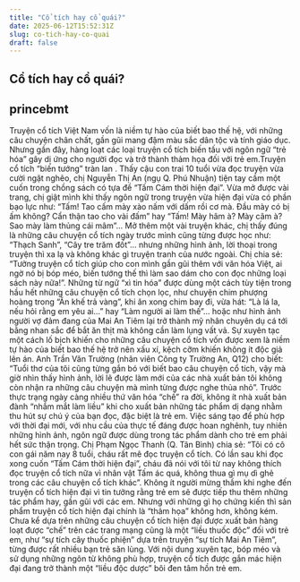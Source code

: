 ```yaml
---
title: "Cổ tích hay cổ quái?"
date: 2025-06-12T15:52:31Z
slug: co-tich-hay-co-quai
draft: false
---
```


## Cổ tích hay cổ quái?

## princebmt

Truyện cổ tích Việt Nam vốn là niềm tự hào của biết bao thế hệ, với những câu chuyện chân chất, gần gũi mang đậm màu sắc dân tộc và tính giáo dục. Nhưng gần đây, hàng loạt các loại truyện cổ tích biến tấu với ngôn ngữ “trẻ hóa” gây dị ứng cho người đọc và trở thành thảm họa đối với trẻ em.Truyện cổ tích “biến tướng” tràn lan . 
Thấy cậu con trai 10 tuổi vừa đọc truyện vừa cười ngặt nghẽo, chị Nguyễn Thị An (ngụ Q. Phú Nhuận) tiện tay cầm một cuốn trong chồng sách có tựa đề “Tấm Cám thời hiện đại”. Vừa mở được vài trang, chị giật mình khi thấy ngôn ngữ trong truyện vừa hiện đại vừa có phần bạo lực như: “Tấm! Tao cấm mày xào nấm với dấm rồi cơ mà. Đầu mày có bị ấm không? Cẩn thận tao cho vài đấm” hay “Tấm! Mày hâm à? Mày câm à? Sao mày làm thủng cái mâm”...
Mở thêm một vài truyện khác, chị thấy đúng là những câu chuyện cổ tích ngày trước mình cũng từng được học như: “Thạch Sanh”, “Cây tre trăm đốt”... nhưng những hình ảnh, lời thoại trong truyện thì xa lạ và không khác gì truyện tranh của nước ngoài. Chị chia sẻ: “Tưởng truyện cổ tích giúp cho con mình gần gũi thêm với văn hóa Việt, ai ngờ nó bị bóp méo, biến tướng thế thì làm sao dám cho con đọc những loại sách này nữa!”.
Những từ ngữ “xì tin hóa” được dùng một cách tùy tiện trong hầu hết những câu chuyện cổ tích chọn lọc, như chuyện chim phượng hoàng trong “Ăn khế trả vàng”, khi ăn xong chim bay đi, vừa hát: “Là lá la, nếu hỏi rằng em yêu ai...” hay “Làm người ai làm thế”... hoặc như hình ảnh người vợ đảm đang của Mai An Tiêm lại trở thành mỹ nhân chuyên dụ cá tới bằng nhan sắc để bắt ăn thịt mà không cần làm lụng vất vả. Sự xuyên tạc một cách lố bịch khiến cho những câu chuyện cổ tích vốn được xem là niềm tự hào của biết bao thế hệ trở nên xấu xí, kệch cỡm khiến không ít độc giả lên án.
Anh Trần Văn Trường (nhân viên Công ty Trường An, Q12) cho biết: “Tuổi thơ của tôi cũng từng gắn bó với biết bao câu chuyện cổ tích, vậy mà giờ nhìn thấy hình ảnh, lời lẽ được làm mới của các nhà xuất bản tôi không còn nhận ra những câu chuyện mà mình từng được nghe thủa nhỏ”.
Trước thực trạng ngày càng nhiều thứ văn hóa “chế” ra đời, không ít nhà xuất bản đành “nhắm mắt làm liều” khi cho xuất bản những tác phẩm dị dạng nhằm thu hút sự chú ý của bạn đọc, đặc biệt là trẻ em. Việc sáng tạo để phù hợp với thời đại mới, với nhu cầu của thực tế đáng được hoan nghênh, tuy nhiên những hình ảnh, ngôn ngữ được dùng trong tác phẩm dành cho trẻ em phải hết sức thận trọng.
Chị Phạm Ngọc Thanh (Q. Tân Bình) chia sẻ: “Tôi có cô con gái năm nay 8 tuổi, cháu rất mê đọc truyện cổ tích. Có lần sau khi đọc xong cuốn “Tấm Cám thời hiện đại”, cháu đã nói với tôi từ nay không thích đọc truyện cổ tích nữa vì nhân vật Tấm ác quá, không thua gì mụ dì ghẻ trong các câu chuyện cổ tích khác”.
Không ít người mừng thầm khi nghe đến truyện cổ tích hiện đại vì tin tưởng rằng trẻ em sẽ được tiếp thu thêm những tác phẩm hay, gần gũi với các em. Nhưng với những gì họ chứng kiến thì sản phẩm truyện cổ tích hiện đại chính là “thảm họa” không hơn, không kém.
Chưa kể dựa trên những câu chuyện cổ tích hiện đại được xuất bản hàng loạt được “chế” trên các trang mạng cũng là một “liều thuốc độc” đối với trẻ em, như “sự tích cây thuốc phiện” dựa trên truyện “sự tích Mai An Tiêm”, từng được rất nhiều bạn trẻ săn lùng. Với nội dung xuyên tạc, bóp méo và sử dụng những ngôn từ không phù hợp, truyện cổ tích được gắn mác hiện đại đang trở thành một “liều độc dược” bôi đen tâm hồn trẻ em.